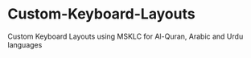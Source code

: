 # Custom-Keyboard-Layouts
Custom Keyboard Layouts using MSKLC for Al-Quran, Arabic and Urdu languages
